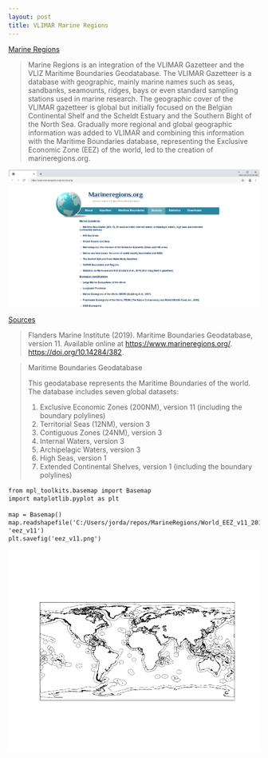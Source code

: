 ```yaml
---
layout: post
title: VLIMAR Marine Regions
---
```


[Marine Regions](https://www.marineregions.org/about.php)

> Marine Regions is an integration of the VLIMAR Gazetteer and the VLIZ Maritime Boundaries Geodatabase. The VLIMAR Gazetteer is a database with geographic, mainly marine names such as seas, sandbanks, seamounts, ridges, bays or even standard sampling stations used in marine research. The geographic cover of the VLIMAR gazetteer is global but initially focused on the Belgian Continental Shelf and the Scheldt Estuary and the Southern Bight of the North Sea. Gradually more regional and global geographic information was added to VLIMAR and combining this information with the Maritime Boundaries database, representing the Exclusive Economic Zone (EEZ) of the world, led to the creation of marineregions.org.

![Marine Regions](/images/MarineRegions/Marine-Regions.png)

[Sources](https://www.marineregions.org/sources.php)

> Flanders Marine Institute (2019). Maritime Boundaries Geodatabase, version 11. Available online at https://www.marineregions.org/. https://doi.org/10.14284/382.

> Maritime Boundaries Geodatabase
>
> This geodatabase represents the Maritime Boundaries of the world. The database includes seven global datasets:
>
> 1. Exclusive Economic Zones (200NM), version 11 (including the boundary polylines)
> 1. Territorial Seas (12NM), version 3
> 1. Contiguous Zones (24NM), version 3
> 1. Internal Waters, version 3
> 1. Archipelagic Waters, version 3
> 1. High Seas, version 1
> 1. Extended Continental Shelves, version 1 (including the boundary polylines)

```python3
from mpl_toolkits.basemap import Basemap
import matplotlib.pyplot as plt

map = Basemap()
map.readshapefile('C:/Users/jorda/repos/MarineRegions/World_EEZ_v11_20191118/eez_v11', 'eez_v11')
plt.savefig('eez_v11.png')
```

![EEZ v11](/images/MarineRegions/eez_v11.png)